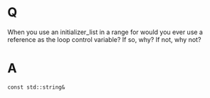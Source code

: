# Q
When you use an initializer_list in a range for
would you ever use a reference as the loop control variable? If so, why? If
not, why not?
# A
`const std::string& `